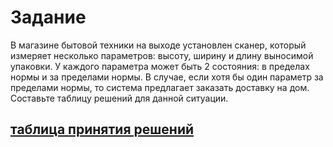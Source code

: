 # Задание

В магазине бытовой техники на выходе установлен сканер, который измеряет несколько параметров: высоту, ширину и длину выносимой упаковки. У каждого параметра может быть 2 состояния: в пределах нормы и за пределами нормы. В случае, если хотя бы один параметр за пределами нормы, то система предлагает заказать доставку на дом. Составьте таблицу решений для данной ситуации.
							
## [таблица принятия решений](https://github.com/reshikoveqa/test-tasks/blob/main/decision-tables/decision-table-1.pdf)
